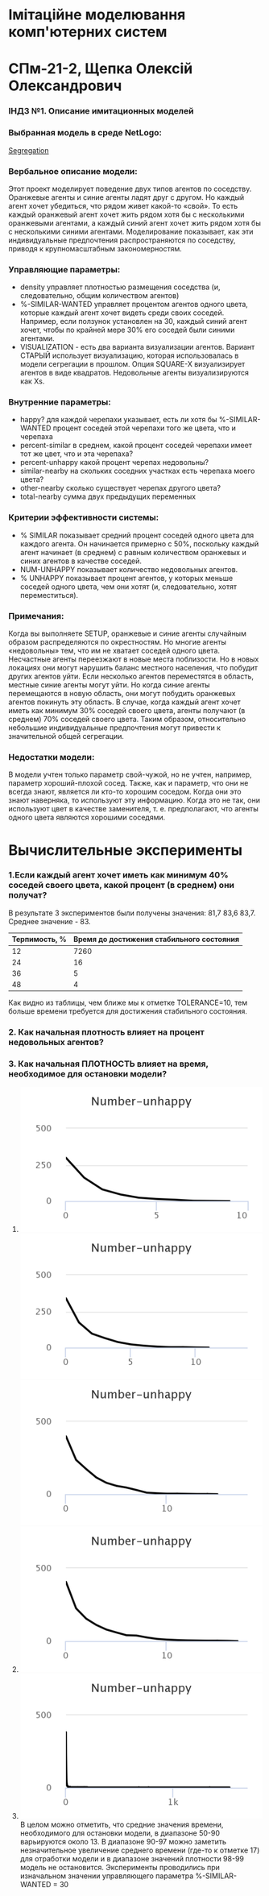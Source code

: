 #  Імітаційне моделювання комп'ютерних систем #
#  СПм-21-2, Щепка Олексій Олександрович #
### ІНДЗ №1. Описание имитационных моделей ###

### Выбранная модель в среде NetLogo: ###
[Segregation](http://www.netlogoweb.org/launch#http://www.netlogoweb.org/assets/modelslib/Sample%20Models/Social%20Science/Segregation.nlogo)

### Вербальное описание модели: ###
Этот проект моделирует поведение двух типов агентов по соседству. Оранжевые агенты и синие агенты ладят друг с другом. Но каждый агент хочет убедиться, что рядом живет какой-то «свой». То есть каждый оранжевый агент хочет жить рядом хотя бы с несколькими оранжевыми агентами, а каждый синий агент хочет жить рядом хотя бы с несколькими синими агентами. Моделирование показывает, как эти индивидуальные предпочтения распространяются по соседству, приводя к крупномасштабным закономерностям.

### Управляющие параметры: ###
+ density управляет плотностью размещения соседства (и, следовательно, общим количеством агентов)
+ %-SIMILAR-WANTED управляет процентом агентов одного цвета, которые каждый агент хочет видеть среди своих соседей. Например, если ползунок установлен на 30, каждый синий агент хочет, чтобы по крайней мере 30% его соседей были синими агентами.
+ VISUALIZATION - есть два варианта визуализации агентов. Вариант СТАРЫЙ использует визуализацию, которая использовалась в модели сегрегации в прошлом. Опция SQUARE-X визуализирует агентов в виде квадратов. Недовольные агенты визуализируются как Xs.

### Внутренние параметры: ###
+ happy? для каждой черепахи указывает, есть ли хотя бы %-SIMILAR-WANTED процент соседей этой черепахи того же цвета, что и черепаха
+ percent-similar в среднем, какой процент соседей черепахи имеет тот же цвет, что и эта черепаха?
+ percent-unhappy какой процент черепах недовольны?
+ similar-nearby на скольких соседних участках есть черепаха моего цвета?
+ other-nearby сколько существует черепах другого цвета?
+ total-nearby сумма двух предыдущих переменных

### Критерии эффективности системы: ###
+ % SIMILAR показывает средний процент соседей одного цвета для каждого агента. Он начинается примерно с 50%, поскольку каждый агент начинает (в среднем) с равным количеством оранжевых и синих агентов в качестве соседей.
+ NUM-UNHAPPY показывает количество недовольных агентов.
+ % UNHAPPY показывает процент агентов, у которых меньше соседей одного цвета, чем они хотят (и, следовательно, хотят переместиться).

### Примечания: ###
Когда вы выполняете SETUP, оранжевые и синие агенты случайным образом распределяются по окрестностям. Но многие агенты «недовольны» тем, что им не хватает соседей одного цвета. Несчастные агенты переезжают в новые места поблизости. Но в новых локациях они могут нарушить баланс местного населения, что побудит других агентов уйти. Если несколько агентов переместятся в область, местные синие агенты могут уйти. Но когда синие агенты перемещаются в новую область, они могут побудить оранжевых агентов покинуть эту область.
В случае, когда каждый агент хочет иметь как минимум 30% соседей своего цвета, агенты получают (в среднем) 70% соседей своего цвета. Таким образом, относительно небольшие индивидуальные предпочтения могут привести к значительной общей сегрегации.

### Недостатки модели: ###
В модели учтен только параметр свой-чужой, но не учтен, например, параметр хороший-плохой сосед. Также, как и параметр, что они не всегда знают, является ли кто-то хорошим соседом. Когда они это знают наверняка, то используют эту информацию. Когда это не так, они используют цвет в качестве заменителя, т. е. предполагают, что агенты одного цвета являются хорошими соседями.

# Вычислительные эксперименты #
### 1.Если каждый агент хочет иметь как минимум 40% соседей своего цвета, какой процент (в среднем) они получат? ###
В результате 3 экспериментов были получены значения: 81,7	83,6	83,7. Среднее значение - 83.

<table>
<thead>
<tr><th>Терпимость, %</th><th>Время до достижения стабильного состояния</th></tr>
</thead>
<tbody>
<tr><td>12</td><td>7260</td></tr>
<tr><td>24</td><td>16</td></tr>
<tr><td>36</td><td>5</td></tr>
<tr><td>48</td><td>4</td></tr>
</tbody>
</table>
Как видно из таблицы, чем ближе мы к отметке TOLERANCE=10, тем больше времени требуется для достижения стабильного состояния.

### 2. Как начальная плотность влияет на процент недовольных агентов? ###

### 3. Как начальная ПЛОТНОСТЬ влияет на время, необходимое для остановки модели? ###
1) ![Зависимость времени от разных значений уровня плотности (50%)](50%.png)
   ![Зависимость времени от разных значений уровня толерантности (70%)](70%.png)
   ![Зависимость времени от разных значений уровня толерантности (90%)](90%.png)
2) ![Зависимость времени от разных значений уровня толерантности (96%)](96%.png)
3) ![Зависимость времени от разных значений уровня толерантности (98%)](98%.png)
В целом можно отметить, что средние значения времени, необходимого для остановки модели, в диапазоне 50-90 варьируются около 13. В диапазоне 90-97 можно заметить незначительное увеличение среднего времени (где-то к отметке 17) для отработки модели и в диапазоне значений плотности 98-99 модель не остановится. Эксперименты проводились при изначальном значении управляющего параметра %-SIMILAR-WANTED = 30
